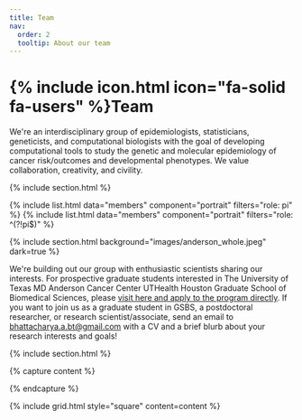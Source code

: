 ```yaml
---
title: Team
nav:
  order: 2
  tooltip: About our team
---
```


# {% include icon.html icon="fa-solid fa-users" %}Team

We're an interdisciplinary group of epidemiologists, statisticians, geneticists, and computational biologists with the goal of 
developing computational tools to study the
genetic and molecular epidemiology of cancer risk/outcomes and developmental phenotypes. We value
collaboration, creativity, and civility.

{% include section.html %}

{% include list.html data="members" component="portrait" filters="role: pi" %}
{% include list.html data="members" component="portrait" filters="role: ^(?!pi$)" %}

{% include section.html background="images/anderson_whole.jpeg" dark=true %}

We're building out our group with enthusiastic scientists sharing our interests.
For prospective graduate students interested in The University of Texas MD Anderson Cancer Center UTHealth Houston Graduate School of Biomedical Sciences, please [visit here and apply to the program directly](https://gsbs.uth.edu/about/index.htm).
If you want to join us
as a graduate student in GSBS, a postdoctoral researcher, or research scientist/associate, send an email to
[bhattacharya.a.bt@gmail.com](mailto:bhattacharya.a.bt@gmail.com) with a CV and a brief blurb about your research interests and goals!

{% include section.html %}

{% capture content %}

{% endcapture %}

{% include grid.html style="square" content=content %}

